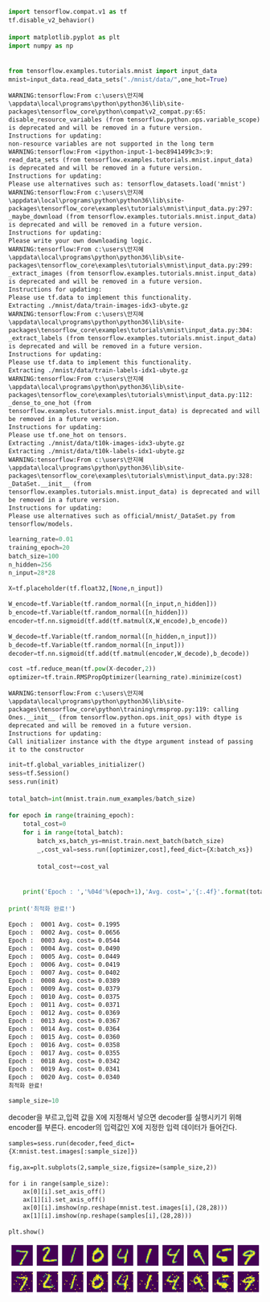 ```python
import tensorflow.compat.v1 as tf
tf.disable_v2_behavior()

import matplotlib.pyplot as plt
import numpy as np


from tensorflow.examples.tutorials.mnist import input_data
mnist=input_data.read_data_sets("./mnist/data/",one_hot=True)
```

    WARNING:tensorflow:From c:\users\안지혜\appdata\local\programs\python\python36\lib\site-packages\tensorflow_core\python\compat\v2_compat.py:65: disable_resource_variables (from tensorflow.python.ops.variable_scope) is deprecated and will be removed in a future version.
    Instructions for updating:
    non-resource variables are not supported in the long term
    WARNING:tensorflow:From <ipython-input-1-bec8941499c3>:9: read_data_sets (from tensorflow.examples.tutorials.mnist.input_data) is deprecated and will be removed in a future version.
    Instructions for updating:
    Please use alternatives such as: tensorflow_datasets.load('mnist')
    WARNING:tensorflow:From c:\users\안지혜\appdata\local\programs\python\python36\lib\site-packages\tensorflow_core\examples\tutorials\mnist\input_data.py:297: _maybe_download (from tensorflow.examples.tutorials.mnist.input_data) is deprecated and will be removed in a future version.
    Instructions for updating:
    Please write your own downloading logic.
    WARNING:tensorflow:From c:\users\안지혜\appdata\local\programs\python\python36\lib\site-packages\tensorflow_core\examples\tutorials\mnist\input_data.py:299: _extract_images (from tensorflow.examples.tutorials.mnist.input_data) is deprecated and will be removed in a future version.
    Instructions for updating:
    Please use tf.data to implement this functionality.
    Extracting ./mnist/data/train-images-idx3-ubyte.gz
    WARNING:tensorflow:From c:\users\안지혜\appdata\local\programs\python\python36\lib\site-packages\tensorflow_core\examples\tutorials\mnist\input_data.py:304: _extract_labels (from tensorflow.examples.tutorials.mnist.input_data) is deprecated and will be removed in a future version.
    Instructions for updating:
    Please use tf.data to implement this functionality.
    Extracting ./mnist/data/train-labels-idx1-ubyte.gz
    WARNING:tensorflow:From c:\users\안지혜\appdata\local\programs\python\python36\lib\site-packages\tensorflow_core\examples\tutorials\mnist\input_data.py:112: _dense_to_one_hot (from tensorflow.examples.tutorials.mnist.input_data) is deprecated and will be removed in a future version.
    Instructions for updating:
    Please use tf.one_hot on tensors.
    Extracting ./mnist/data/t10k-images-idx3-ubyte.gz
    Extracting ./mnist/data/t10k-labels-idx1-ubyte.gz
    WARNING:tensorflow:From c:\users\안지혜\appdata\local\programs\python\python36\lib\site-packages\tensorflow_core\examples\tutorials\mnist\input_data.py:328: _DataSet.__init__ (from tensorflow.examples.tutorials.mnist.input_data) is deprecated and will be removed in a future version.
    Instructions for updating:
    Please use alternatives such as official/mnist/_DataSet.py from tensorflow/models.
    


```python
learning_rate=0.01
training_epoch=20
batch_size=100
n_hidden=256
n_input=28*28
```


```python
X=tf.placeholder(tf.float32,[None,n_input])
```


```python
W_encode=tf.Variable(tf.random_normal([n_input,n_hidden]))
b_encode=tf.Variable(tf.random_normal([n_hidden]))
encoder=tf.nn.sigmoid(tf.add(tf.matmul(X,W_encode),b_encode))
```


```python
W_decode=tf.Variable(tf.random_normal([n_hidden,n_input]))
b_decode=tf.Variable(tf.random_normal([n_input]))
decoder=tf.nn.sigmoid(tf.add(tf.matmul(encoder,W_decode),b_decode))
```


```python
cost =tf.reduce_mean(tf.pow(X-decoder,2))
optimizer=tf.train.RMSPropOptimizer(learning_rate).minimize(cost)
```

    WARNING:tensorflow:From c:\users\안지혜\appdata\local\programs\python\python36\lib\site-packages\tensorflow_core\python\training\rmsprop.py:119: calling Ones.__init__ (from tensorflow.python.ops.init_ops) with dtype is deprecated and will be removed in a future version.
    Instructions for updating:
    Call initializer instance with the dtype argument instead of passing it to the constructor
    


```python
init=tf.global_variables_initializer()
sess=tf.Session()
sess.run(init)

total_batch=int(mnist.train.num_examples/batch_size)

for epoch in range(training_epoch):
    total_cost=0
    for i in range(total_batch):
        batch_xs,batch_ys=mnist.train.next_batch(batch_size)
        _,cost_val=sess.run([optimizer,cost],feed_dict={X:batch_xs})
        
        total_cost+=cost_val
        
        
    print('Epoch : ','%04d'%(epoch+1),'Avg. cost=','{:.4f}'.format(total_cost/total_batch))
    
print('최적화 완료!')
```

    Epoch :  0001 Avg. cost= 0.1995
    Epoch :  0002 Avg. cost= 0.0656
    Epoch :  0003 Avg. cost= 0.0544
    Epoch :  0004 Avg. cost= 0.0490
    Epoch :  0005 Avg. cost= 0.0449
    Epoch :  0006 Avg. cost= 0.0419
    Epoch :  0007 Avg. cost= 0.0402
    Epoch :  0008 Avg. cost= 0.0389
    Epoch :  0009 Avg. cost= 0.0379
    Epoch :  0010 Avg. cost= 0.0375
    Epoch :  0011 Avg. cost= 0.0371
    Epoch :  0012 Avg. cost= 0.0369
    Epoch :  0013 Avg. cost= 0.0367
    Epoch :  0014 Avg. cost= 0.0364
    Epoch :  0015 Avg. cost= 0.0360
    Epoch :  0016 Avg. cost= 0.0358
    Epoch :  0017 Avg. cost= 0.0355
    Epoch :  0018 Avg. cost= 0.0342
    Epoch :  0019 Avg. cost= 0.0341
    Epoch :  0020 Avg. cost= 0.0340
    최적화 완료!
    


```python
sample_size=10
```
decoder을 부르고,입력 값을 X에 지정해서 넣으면 decoder를 실행시키기 위해 encoder를 부른다.     encoder의 입력값인 X에 지정한 입력 데이터가 들어간다.
```
samples=sess.run(decoder,feed_dict={X:mnist.test.images[:sample_size]})

fig,ax=plt.subplots(2,sample_size,figsize=(sample_size,2))

for i in range(sample_size):
    ax[0][i].set_axis_off()
    ax[1][i].set_axis_off()
    ax[0][i].imshow(np.reshape(mnist.test.images[i],(28,28)))
    ax[1][i].imshow(np.reshape(samples[i],(28,28)))
    
plt.show()
```


![png](output_7_0.png)



```python

```
